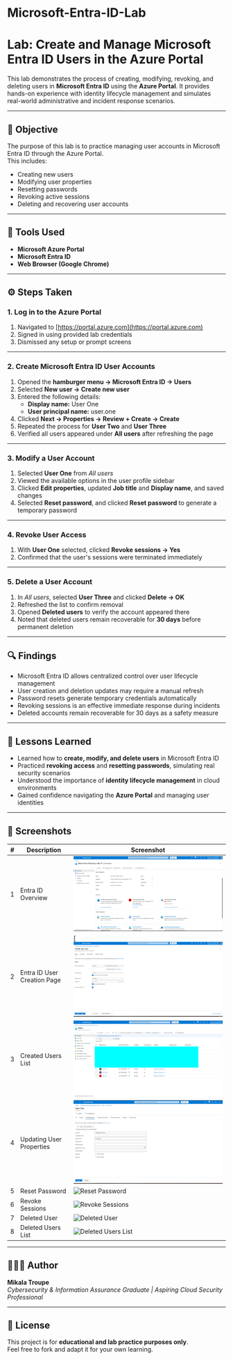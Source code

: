 # Microsoft-Entra-ID-Lab

# Lab: Create and Manage Microsoft Entra ID Users in the Azure Portal

This lab demonstrates the process of creating, modifying, revoking, and deleting users in **Microsoft Entra ID** using the **Azure Portal**. It provides hands-on experience with identity lifecycle management and simulates real-world administrative and incident response scenarios.

---

## 🧠 Objective
The purpose of this lab is to practice managing user accounts in Microsoft Entra ID through the Azure Portal.  
This includes:
- Creating new users  
- Modifying user properties  
- Resetting passwords  
- Revoking active sessions  
- Deleting and recovering user accounts  

---

## 🧰 Tools Used
- **Microsoft Azure Portal**
- **Microsoft Entra ID**
- **Web Browser (Google Chrome)**

---

## ⚙️ Steps Taken

### 1. Log in to the Azure Portal
1. Navigated to [https://portal.azure.com](https://portal.azure.com)  
2. Signed in using provided lab credentials  
3. Dismissed any setup or prompt screens  

---

### 2. Create Microsoft Entra ID User Accounts
1. Opened the **hamburger menu → Microsoft Entra ID → Users**  
2. Selected **New user → Create new user**  
3. Entered the following details:  
   - **Display name:** User One  
   - **User principal name:** user.one  
4. Clicked **Next → Properties → Review + Create → Create**  
5. Repeated the process for **User Two** and **User Three**  
6. Verified all users appeared under **All users** after refreshing the page  

---

### 3. Modify a User Account
1. Selected **User One** from *All users*  
2. Viewed the available options in the user profile sidebar  
3. Clicked **Edit properties**, updated **Job title** and **Display name**, and saved changes  
4. Selected **Reset password**, and clicked **Reset password** to generate a temporary password  

---

### 4. Revoke User Access
1. With **User One** selected, clicked **Revoke sessions → Yes**  
2. Confirmed that the user's sessions were terminated immediately  

---

### 5. Delete a User Account
1. In *All users*, selected **User Three** and clicked **Delete → OK**  
2. Refreshed the list to confirm removal  
3. Opened **Deleted users** to verify the account appeared there  
4. Noted that deleted users remain recoverable for **30 days** before permanent deletion  

---

## 🔍 Findings
- Microsoft Entra ID allows centralized control over user lifecycle management  
- User creation and deletion updates may require a manual refresh  
- Password resets generate temporary credentials automatically  
- Revoking sessions is an effective immediate response during incidents  
- Deleted accounts remain recoverable for 30 days as a safety measure  

---

## 🧾 Lessons Learned
- Learned how to **create, modify, and delete users** in Microsoft Entra ID  
- Practiced **revoking access** and **resetting passwords**, simulating real security scenarios  
- Understood the importance of **identity lifecycle management** in cloud environments  
- Gained confidence navigating the **Azure Portal** and managing user identities  

---

## 📸 Screenshots

| # | Description | Screenshot |
|:-:|--------------|-------------|
| 1 | Entra ID Overview | ![Entra ID Overview](https://github.com/Mikala-Troupe/Microsoft-Entra-ID-Lab/blob/9145900e3bf72339e91a6932a033dd9b9b6a7a94/Pasted%20image%2020251024174433.png) |
| 2 | Entra ID User Creation Page | [![Create User](https://github.com/Mikala-Troupe/Microsoft-Entra-ID-Lab/blob/main/Pasted%20image%2020251024171941.png?raw=true) |
| 3 | Created Users List | ![Created Users](https://github.com/Mikala-Troupe/Microsoft-Entra-ID-Lab/blob/53b9b2f4c066a1790abafc5e600a01734f22b854/Pasted%20image%2020251024172408.png) |
| 4 | Updating User Properties | ![User Properties](https://github.com/Mikala-Troupe/Microsoft-Entra-ID-Lab/blob/a3beb9712c2628fd7cacbb7ab96436183e42e22a/Pasted%20image%2020251024172753.png) |
| 5 | Reset Password | ![Reset Password](./screenshots/5-reset-password.png) |
| 6 | Revoke Sessions | ![Revoke Sessions](./screenshots/6-revoke-sessions.png) |
| 7 | Deleted User | ![Deleted User](./screenshots/7-deleted-user.png) |
| 8 | Deleted Users List | ![Deleted Users List](./screenshots/8-deleted-users-list.png) |
---

## 👩🏽‍💻 Author
**Mikala Troupe**  
*Cybersecurity & Information Assurance Graduate | Aspiring Cloud Security Professional*

---

## 📜 License
This project is for **educational and lab practice purposes only**.  
Feel free to fork and adapt it for your own learning.
